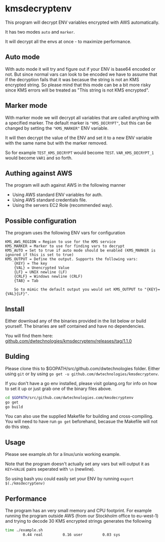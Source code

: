 # kmsdecryptenv

This program will decrypt ENV variables encrypted with AWS automatically.

It has two modes `auto` and `marker`.

It will decrypt all the envs at once - to maximize performance.

## Auto mode

With auto mode it will try and figure out if your ENV is base64 encoded or not. But since normal vars can look to be encoded we have to assume
that if the decryption fails that it was becasue the string is not an KMS encrypted string. So please mind that this mode can be a bit more risky
since KMS errors will be treated as "This string is not KMS encrypted".

## Marker mode

With marker mode we will decrypt all variables that are called anything with a specified marker.
The default marker is `"KMS_DECRYPT"`, but this can be changed by setting the `"KMS_MARKER"` ENV variable.

It will then decrypt the value of the ENV and set it to a new ENV variable with the same name but with the marker removed.

So for example `TEST_KMS_DECRYPT` would become `TEST`. `VAR_KMS_DECRYPT_1` would become `VAR1` and so forth.

## Authing against AWS

The program will auth against AWS in the following manner

- Using AWS standard ENV variables for auth.
- Using AWS standard credentials file.
- Using the servers EC2 Role (recommended way).

## Possible configuration

The program uses the following ENV vars for configuration

    KMS_AWS_REGION = Region to use for the KMS service
    KMS_MARKER = Marker to use for finding vars to decrypt
    KMS_AUTO = Set to true if auto mode should be enabled (KMS_MARKER is ignored if this is set to true)
    KMS_OUTPUT = Define the output. Supports the following vars:
        {KEY} = The key
        {VAL} = Unencrypted Value
        {LF} = UNIX newline (LF)
        {CRLF} = Windows newline (CRLF)
        {TAB} = Tab

        So to mimic the default output you would set KMS_OUTPUT to "{KEY}={VAL}{LF}".

## Install

Either download any of the binaries provided in the list below or build yourself.
The binaries are self contained and have no dependencies.

You will find them here:
[github.com/dwtechnologies/kmsdecryptenv/releases/tag/1.1.0](https://github.com/dwtechnologies/kmsdecryptenv/releases/tag/1.1.0)

## Bulding

Please clone this to $GOPATH/src/github.com/dwtechnologies folder. Either using `git` or by using `go get -u github.com/dwtechnologies/kmsdecryptenv`.

If you don't have a go env installed, please visit golang.org for info on how to set it up or just grab one of the binary files above.

```bash
cd $GOPATH/src/github.com/dwtechnologies.com/kmsdecryptenv
go get
go build
```

You can also use the supplied Makefile for building and cross-compiling. You will need to have run `go get` beforehand, becasue the Makefile will not do this step.

## Usage

Please see example.sh for a linux/unix working example.

Note that the program doesn't actually set any vars but will output it as `KEY=VALUE` pairs seperated with `\n` (newline).

So using bash you could easily set your ENV by running `export $(./kmsdecryptenv)`

## Performance

The program has an very small memory and CPU footprint. For example running the program outside AWS (from our Stockholm office to eu-west-1) and trying to decode 30 KMS encrypted strings generates the following

```bash
time ./example.sh
        0.44 real         0.16 user         0.03 sys
```